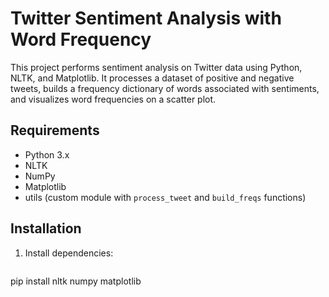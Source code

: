 # Twitter Sentiment Analysis with Word Frequency

This project performs sentiment analysis on Twitter data using Python, NLTK, and Matplotlib. It processes a dataset of positive and negative tweets, builds a frequency dictionary of words associated with sentiments, and visualizes word frequencies on a scatter plot.

## Requirements
- Python 3.x
- NLTK
- NumPy
- Matplotlib
- utils (custom module with `process_tweet` and `build_freqs` functions)

## Installation
1. Install dependencies:
   ```bash
  pip install nltk numpy matplotlib